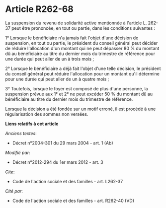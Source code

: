 # Article R262-68

La suspension du revenu de solidarité active mentionnée à l'article L. 262-37 peut être prononcée, en tout ou partie, dans
les conditions suivantes : 

1° Lorsque le bénéficiaire n'a jamais fait l'objet d'une décision de suspension, en tout ou partie, le président du conseil
général peut décider de réduire l'allocation d'un montant qui ne peut dépasser 80 % du montant dû au bénéficiaire au titre du
dernier mois du trimestre de référence pour une durée qui peut aller de un à trois mois ; 

2° Lorsque le bénéficiaire a déjà fait l'objet d'une telle décision, le président du conseil général peut réduire
l'allocation pour un montant qu'il détermine pour une durée qui peut aller de un à quatre mois ; 

3° Toutefois, lorsque le foyer est composé de plus d'une personne, la suspension prévue aux 1° et 2° ne peut excéder 50 % du
montant dû au bénéficiaire au titre du dernier mois du trimestre de référence. 

Lorsque la décision a été fondée sur un motif erroné, il est procédé à une régularisation des sommes non versées.

**Liens relatifs à cet article**

_Anciens textes_:

  - Décret n°2004-301 du 29 mars 2004 - art. 1 (Ab)

_Modifié par_:

  - Décret n°2012-294 du 1er mars 2012 - art. 3

_Cite_:

  - Code de l'action sociale et des familles - art. L262-37

_Cité par_:

  - Code de l'action sociale et des familles - art. R262-40 (VD)
